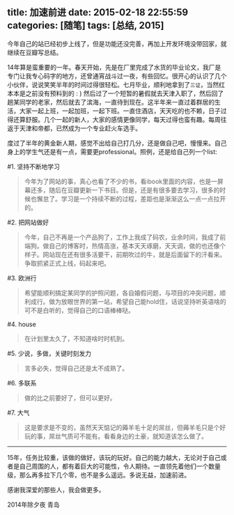 title: 加速前进
date:  2015-02-18 22:55:59
categories: [随笔]
tags: [总结, 2015]
---
今年自己的站已经初步上线了，但是功能还没完善，再加上开发环境没带回家，就继续在豆瓣写总结。

14年算是蛮重要的一年。春天开始，先是在厂里完成了水货的毕业论文，我厂是专门让我专心码字的地方，还曾通宵战斗过一夜，有些回忆。很开心的认识了几个小伙伴，说说笑笑半年的时间过得很轻松。七月毕业，顺利地拿到了`三证`，当然红本本是之前没有预料到的 : )  然后过了一个短暂的暑假就去天津入职了，然后回了趟某同学的老家，然后就去了滨海，一直待到现在。这半年来一直过着群居的生活，大家一起上班，一起加班，一起下班。一直住酒店，天天吃的也不赖，日子过得还算舒服。几个一起的新人，大家的感情更像同学，每天过得也蛮有趣。每周往返于天津和帝都，已然成为一个专业赶火车选手。

度过了半年的黄金新人期，感觉不出给自己打几分，还是做自己吧，慢慢来。自己身上的学生气还是有一点，需要更professional。照例，还是给自己列一个list:


#1. 坚持不断地学习
> 今年为了网站的事，真心也看了不少的书，看ibook里面的内容，也是一屏幕还多，随后在豆瓣更新一下书目。但是，还是有很多要去学习，很多的时候也懈怠了。学习是一个持续不断的过程，差距也是渐渐这么一点一点拉开的。

#2. 把网站做好
> 今年，自己不再是一个产品狗了，工作上我成了码农，业余时间，我成了前端狗。做自己的博客时，热情高涨，基本天天琢磨，天天调，做的也还像个样子。网站现在还有很多活要干，前期吹过的牛，就是后面留下的汗看来。争取抓紧正式上线，码起来吧。

#3. 欧洲行
> 希望能顺利搞定某同学的护照问题，各自婚假问题，与项目的冲突问题，顺利成行。做为放眼世界的第一站，希望自己能hold住，话说坚持听英语啥的可不是白听的，觉得自己的口语棒棒哒。

#4. house
> 在计划里太久了，不知道啥时时机到。

#5. 少说，多做，关键时刻发力
> 言多必失，觉得自己还是太不成熟了。

#6. 多联系
> 做的比之前要好了，但可以更好。

#7. 大气
> 这是要求是不变的，虽然天天惦记的薅羊毛十足的屌丝，但薅羊毛只是个好玩的事，屌丝气质可不能有。看看身边的土豪，就知道该怎么做了。

----

15年，任务比较重，该做的做好，该玩的玩好。自己的能力越大，无论对于自己或者是自己周围的人，都有着巨大的可能性，令人期待。一直领先着他们一个数量级，那么再多拉下几个零，也不是多么遥远。多说无益，加速前进。

感谢我深爱的那些人，我会做更多。

2014年除夕夜
青岛